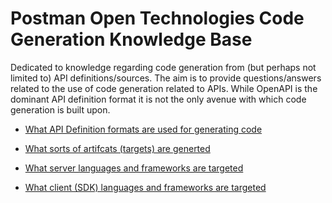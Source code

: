 # Postman Open Technologies Code Generation Knowledge Base
Dedicated to knowledge regarding code generation from (but perhaps not limited to) API definitions/sources. The aim is to provide questions/answers related to the use of code generation related to APIs. While OpenAPI is the dominant API definition format it is not the only avenue with which code generation is built upon.

- [What API Definition formats are used for generating code](https://github.com/postman-open-technologies/knowledge-base/blob/codegen/qa.md#What-api-definition-formats)

- [What sorts of artifcats (targets) are generted](https://github.com/postman-open-technologies/knowledge-base/blob/codegen/qa.md#What-sort-of-artifacts-are-generated)

- [What server languages and frameworks are targeted](https://github.com/postman-open-technologies/knowledge-base/blob/codegen/qa.md#What-server-languages-and-frameworks-are-targeted)

- [What client (SDK) languages and frameworks are targeted](https://github.com/postman-open-technologies/knowledge-base/blob/codegen/qa.md#What-client-sdk-languages-and-frameworks-are-targeted)